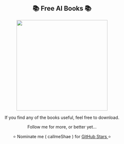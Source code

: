 <h2 align="center"> 📚 Free AI Books 📚</h2>
<p align="center"><img src="https://blogs.millersville.edu/news/files/2023/09/ai-2.jpg" width=300/></p>


<p align="center"> If you find any of the books useful, feel free to download.</p>
<p align="center"> Follow me for more, or better yet...</p>
<p align="center"> ⭐ Nominate me ( callmeShae ) for <a href="https://stars.github.com/nominate/"> GitHub Stars </a>⭐



